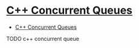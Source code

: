 # [C++ Concurrent Queues](http://open-std.org/JTC1/SC22/WG21/docs/papers/2017/p0260r2.html)

- [C++ Concurrent Queues](#c-concurrent-queues)











TODO c++ concurrent queue
